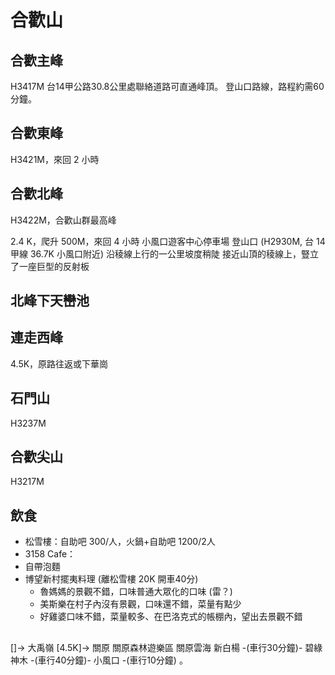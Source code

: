 # 合歡山

## 合歡主峰
H3417M
台14甲公路30.8公里處聯絡道路可直通峰頂。
登山口路線，路程約需60分鐘。

## 合歡東峰
H3421M，來回 2 小時

## 合歡北峰
H3422M，合歡山群最高峰

2.4 K，爬升 500M，來回 4 小時
小風口遊客中心停車場
登山口 (H2930M, 台 14 甲線 36.7K 小風口附近) 沿稜線上行的一公里坡度稍陡
接近山頂的稜線上，豎立了一座巨型的反射板

## 北峰下天巒池


## 連走西峰
4.5K，原路往返或下華崗

## 石門山
H3237M

## 合歡尖山
H3217M

## 飲食
* 松雪樓：自助吧 300/人，火鍋+自助吧 1200/2人
* 3158 Cafe：
* 自帶泡麵
* 博望新村擺夷料理 (離松雪樓 20K 開車40分)
	* 魯媽媽的景觀不錯，口味普通大眾化的口味 (雷？)
	* 美斯樂在村子內沒有景觀，口味還不錯，菜量有點少
	* 好雞婆口味不錯，菜量較多、在巴洛克式的帳棚內，望出去景觀不錯

##
[]-> 大禹嶺 [4.5K]-> 關原
關原森林遊樂區 關原雲海
新白楊 -(車行30分鐘)- 碧綠神木 -(車行40分鐘)- 小風口 -(車行10分鐘) 。
